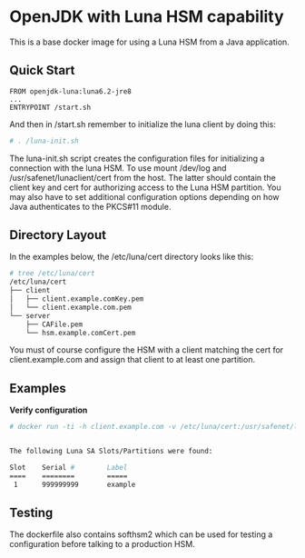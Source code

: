 OpenJDK with Luna HSM capability
===

This is a base docker image for using a Luna HSM from a Java application. 

Quick Start
---

```
FROM openjdk-luna:luna6.2-jre8
...
ENTRYPOINT /start.sh
```

And then in /start.sh remember to initialize the luna client by doing this:

```bash
# . /luna-init.sh
```

The luna-init.sh script creates the configuration files for initializing a connection with the luna HSM. To use mount /dev/log and /usr/safenet/lunaclient/cert from the host. The latter should contain the client key and cert for authorizing access to the Luna HSM partition. You may also have to set additional configuration options depending on how Java authenticates to the PKCS#11 module.


Directory Layout
---

In the examples below, the /etc/luna/cert directory looks like this:

```bash
# tree /etc/luna/cert
/etc/luna/cert
├── client
│   ├── client.example.comKey.pem
│   └── client.example.com.pem
└── server
    ├── CAFile.pem
    └── hsm.example.comCert.pem
```

You must of course configure the HSM with a client matching the cert for client.example.com and assign that client to at least one partition.

Examples
---

**Verify configuration**

```bash
# docker run -ti -h client.example.com -v /etc/luna/cert:/usr/safenet/lunaclient/cert docker.sunet.se/luna-client vtl verify


The following Luna SA Slots/Partitions were found: 

Slot    Serial #        Label
====    ========        =====
 1      999999999       example

```

Testing
---

The dockerfile also contains softhsm2 which can be used for testing a configuration before talking to a production HSM.
